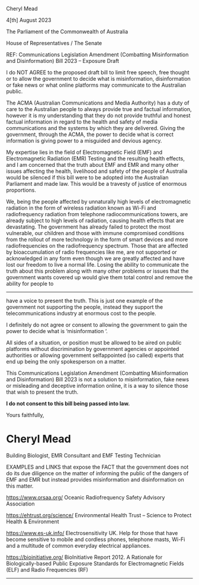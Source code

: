 Cheryl Mead

4[th] August 2023

The Parliament of the Commonwealth of Australia

House of Representatives / The Senate

REF: Communications Legislation Amendment (Combatting Misinformation and Disinformation) Bill
2023 – Exposure Draft

I do NOT AGREE to the proposed draft bill to limit free speech, free thought or to allow the
government to decide what is misinformation, disinformation or fake news or what online platforms
may communicate to the Australian public.

The ACMA (Australian Communications and Media Authority) has a duty of care to the Australian
people to always provide true and factual information, however it is my understanding that they do
not provide truthful and honest factual information in regard to the health and safety of media
communications and the systems by which they are delivered. Giving the government, through the
ACMA, the power to decide what is correct information is giving power to a misguided and devious
agency.

My expertise lies in the field of Electromagnetic Field (EMF) and Electromagnetic Radiation (EMR)
Testing and the resulting health effects, and I am concerned that the truth about EMF and EMR and
many other issues affecting the health, livelihood and safety of the people of Australia would be
silenced if this bill were to be adopted into the Australian Parliament and made law. This would be a
travesty of justice of enormous proportions.

We, being the people affected by unnaturally high levels of electromagnetic radiation in the form of
wireless radiation known as Wi-Fi and radiofrequency radiation from telephone
radiocommunications towers, are already subject to high levels of radiation, causing health effects
that are devastating. The government has already failed to protect the most vulnerable, our children
and those with immune compromised conditions from the rollout of more technology in the form of
smart devices and more radiofrequencies on the radiofrequency spectrum. Those that are affected
by bioaccumulation of radio frequencies like me, are not supported or acknowledged in any form
even though we are greatly affected and have lost our freedom to live a normal life. Losing the ability
to communicate the truth about this problem along with many other problems or issues that the
government wants covered up would give them total control and remove the ability for people to


-----

have a voice to present the truth. This is just one example of the government not supporting the
people, instead they support the telecommunications industry at enormous cost to the people.

I definitely do not agree or consent to allowing the government to gain the power to decide what is
‘misinformation ‘.

All sides of a situation, or position must be allowed to be aired on public platforms without
discrimination by government agencies or appointed authorities or allowing government selfappointed (so called) experts that end up being the only spokesperson on a matter.

This Communications Legislation Amendment (Combatting Misinformation and Disinformation) Bill
2023 is not a solution to misinformation, fake news or misleading and deceptive information online,
it is a way to silence those that wish to present the truth.

**I do not consent to this bill being passed into law.**

Yours faithfully,

# Cheryl Mead

Building Biologist, EMR Consultant and EMF Testing Technician

EXAMPLES and LINKS that expose the FACT that the government does not do its due diligence on the
matter of informing the public of the dangers of EMF and EMR but instead provides misinformation
and disinformation on this matter.

https://www.orsaa.org/ Oceanic Radiofrequency Safety Advisory Association

https://ehtrust.org/science/ Environmental Health Trust – Science to Protect Health & Environment

https://www.es-uk.info/ Electrosensitivity UK. Help for those that have become sensitive to mobile
and cordless phones, telephone masts, Wi-Fi and a multitude of common everyday electrical
appliances.

https://bioinitiative.org/  BioInitiative Report 2012. A Rationale for Biologically-based Public
Exposure Standards for Electromagnetic Fields (ELF) and Radio Frequencies (RF)


-----

